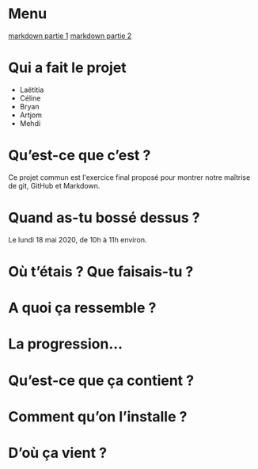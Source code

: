 # Menu

[markdown partie 1](MARKDOWN_PART1.md "Lien vers le Markdown_Part 1 : ce qu'est le Markdown") 
[markdown partie 2](MARKDOWN_PART2.md "Lien vers le Markdown_Part 2 : la syntaxe") 

# Qui a fait le projet
* Laëtitia
* Céline
* Bryan
* Artjom
* Mehdi

# Qu’est-ce que c’est ? 
Ce projet commun est l'exercice final proposé pour montrer notre maîtrise de git, GitHub et Markdown.

# Quand as-tu bossé dessus ?
Le lundi 18 mai 2020, de 10h à 11h environ.

# Où t’étais ? Que faisais-tu ?

# A quoi ça ressemble ?

# La progression…

# Qu’est-ce que ça contient ?

# Comment qu’on l’installe ? 

# D’où ça vient ? 
